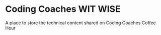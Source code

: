 # Coding Coaches WIT WISE
A place to store the technical content shared on Coding Coaches Coffee Hour
